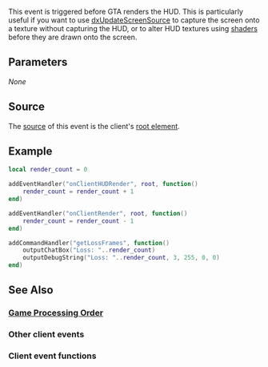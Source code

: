 This event is triggered before GTA renders the HUD. This is particularly useful if you want to use [dxUpdateScreenSource](/docs/dxUpdateScreenSource.md "wikilink") to capture the screen onto a texture without capturing the HUD, or to alter HUD textures using [shaders](/Element/Shader.md "wikilink") before they are drawn onto the screen.

Parameters
----------

*None*

Source
------

The [source](/docs/event_system#Event_source.md "wikilink") of this event is the client's [root element](/root_element.md "wikilink").

Example
-------

``` lua
local render_count = 0

addEventHandler("onClientHUDRender", root, function()
    render_count = render_count + 1
end)

addEventHandler("onClientRender", root, function()
    render_count = render_count - 1
end)

addCommandHandler("getLossFrames", function()
    outputChatBox("Loss: "..render_count)
    outputDebugString("Loss: "..render_count, 3, 255, 0, 0)
end)
```

See Also
--------

### [Game Processing Order](/docs/Game_Processing_Order.md "wikilink")

### Other client events

### Client event functions
